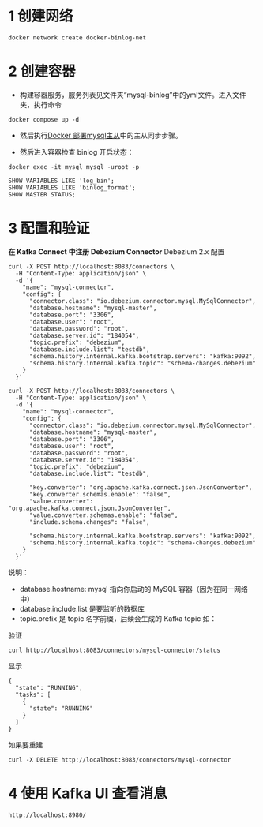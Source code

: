 # 1 创建网络
```
docker network create docker-binlog-net
```

# 2 创建容器
+ 构建容器服务，服务列表见文件夹“mysql-binlog”中的yml文件。进入文件夹，执行命令
```
docker compose up -d
```

+ 然后执行[Docker 部署mysql主从](Docker%20部署mysql主从.md)中的主从同步步骤。

+ 然后进入容器检查 binlog 开启状态：
```
docker exec -it mysql mysql -uroot -p
```

```
SHOW VARIABLES LIKE 'log_bin';
SHOW VARIABLES LIKE 'binlog_format';
SHOW MASTER STATUS;
```

# 3 配置和验证
  **在 Kafka Connect 中注册 Debezium Connector**
 Debezium 2.x 配置
```
curl -X POST http://localhost:8083/connectors \
  -H "Content-Type: application/json" \
  -d '{
    "name": "mysql-connector",
    "config": {
      "connector.class": "io.debezium.connector.mysql.MySqlConnector",
      "database.hostname": "mysql-master",
      "database.port": "3306",
      "database.user": "root",
      "database.password": "root",
      "database.server.id": "184054",
      "topic.prefix": "debezium",
      "database.include.list": "testdb",
      "schema.history.internal.kafka.bootstrap.servers": "kafka:9092",
      "schema.history.internal.kafka.topic": "schema-changes.debezium"
    }
  }'
```

```
curl -X POST http://localhost:8083/connectors \
  -H "Content-Type: application/json" \
  -d '{
    "name": "mysql-connector",
    "config": {
      "connector.class": "io.debezium.connector.mysql.MySqlConnector",
      "database.hostname": "mysql-master",
      "database.port": "3306",
      "database.user": "root",
      "database.password": "root",
      "database.server.id": "184054",
      "topic.prefix": "debezium",
      "database.include.list": "testdb",

      "key.converter": "org.apache.kafka.connect.json.JsonConverter",
      "key.converter.schemas.enable": "false",
      "value.converter": "org.apache.kafka.connect.json.JsonConverter",
      "value.converter.schemas.enable": "false",
      "include.schema.changes": "false",
      
      "schema.history.internal.kafka.bootstrap.servers": "kafka:9092",
      "schema.history.internal.kafka.topic": "schema-changes.debezium"
    }
  }'
```

说明：
- database.hostname: mysql 指向你启动的 MySQL 容器（因为在同一网络中）
- database.include.list 是要监听的数据库
- topic.prefix 是 topic 名字前缀，后续会生成的 Kafka topic 如：

验证
```
curl http://localhost:8083/connectors/mysql-connector/status
```
显示
```
{
  "state": "RUNNING",
  "tasks": [
    {
      "state": "RUNNING"
    }
  ]
}
```


如果要重建
```
curl -X DELETE http://localhost:8083/connectors/mysql-connector
```
# 4 **使用 Kafka UI 查看消息**
```
http://localhost:8980/
```
